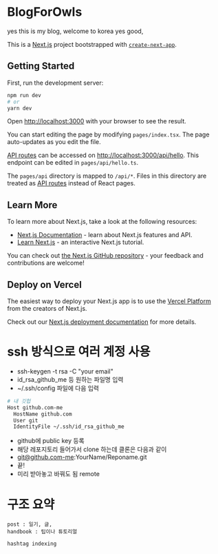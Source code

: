 # BlogForOwls

yes this is my blog, welcome to korea yes good,

This is a [Next.js](https://nextjs.org/) project bootstrapped with [`create-next-app`](https://github.com/vercel/next.js/tree/canary/packages/create-next-app).

## Getting Started

First, run the development server:

```bash
npm run dev
# or
yarn dev
```

Open [http://localhost:3000](http://localhost:3000) with your browser to see the result.

You can start editing the page by modifying `pages/index.tsx`. The page auto-updates as you edit the file.

[API routes](https://nextjs.org/docs/api-routes/introduction) can be accessed on [http://localhost:3000/api/hello](http://localhost:3000/api/hello). This endpoint can be edited in `pages/api/hello.ts`.

The `pages/api` directory is mapped to `/api/*`. Files in this directory are treated as [API routes](https://nextjs.org/docs/api-routes/introduction) instead of React pages.

## Learn More

To learn more about Next.js, take a look at the following resources:

- [Next.js Documentation](https://nextjs.org/docs) - learn about Next.js features and API.
- [Learn Next.js](https://nextjs.org/learn) - an interactive Next.js tutorial.

You can check out [the Next.js GitHub repository](https://github.com/vercel/next.js/) - your feedback and contributions are welcome!

## Deploy on Vercel

The easiest way to deploy your Next.js app is to use the [Vercel Platform](https://vercel.com/new?utm_medium=default-template&filter=next.js&utm_source=create-next-app&utm_campaign=create-next-app-readme) from the creators of Next.js.

Check out our [Next.js deployment documentation](https://nextjs.org/docs/deployment) for more details.

# ssh 방식으로 여러 계정 사용

- ssh-keygen -t rsa -C "your email"
- id_rsa_github_me 등 원하는 파일명 입력
- ~/.ssh/config 파일에 다음 입력

```bash
# 내 깃헙
Host github.com-me
  HostName github.com
  User git
  IdentityFile ~/.ssh/id_rsa_github_me
```

- github에 public key 등록
- 해당 레포지토리 들어가서 clone 하는데 클론은 다음과 같이
- git@github.com-me:YourName/Reponame.git
- 끝!
- 미리 받아놓고 바꿔도 됨 remote

# 구조 요약

```
post : 일기, 글,
handbook : 팁이나 튜토리얼

hashtag indexing

```
